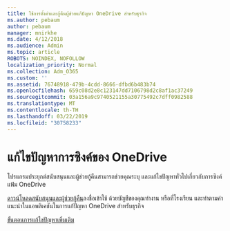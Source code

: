 ```yaml
---
title: ใช้การตั้งค่าและกู้คืนผู้ช่วยแก้ปัญหา OneDrive สำหรับธุรกิจ
ms.author: pebaum
author: pebaum
manager: mnirkhe
ms.date: 4/12/2018
ms.audience: Admin
ms.topic: article
ROBOTS: NOINDEX, NOFOLLOW
localization_priority: Normal
ms.collection: Adm_O365
ms.custom: ''
ms.assetid: 76748918-479b-4cdd-8666-dfbd6b483b74
ms.openlocfilehash: 659c08d2e8c123147dd7106798d2c8af1ac37249
ms.sourcegitcommit: 03a156a9c9740521155a30775492c7dff0982588
ms.translationtype: MT
ms.contentlocale: th-TH
ms.lasthandoff: 03/22/2019
ms.locfileid: "30758233"
---
```

# <a name="fix-onedrive-sync-problems"></a>แก้ไขปัญหาการซิงค์ของ OneDrive

โปรแกรมประยุกต์สนับสนุนและผู้ช่วยกู้คืนสามารถช่วยคุณระบุ และแก้ไขปัญหาทั่วไปเกี่ยวกับการซิงค์แฟ้ม OneDrive 
  
[ดาวน์โหลดสนับสนุนและผู้ช่วยกู้คืน](https://aka.ms/sara)ลงชื่อเข้าใช้ ด้วยบัญชีของคุณทำงาน หรือที่โรงเรียน และทำตามคำแนะนำในแอพลิเคชันในการแก้ปัญหา OneDrive สำหรับธุรกิจ 
  
[ขั้นตอนการแก้ไขปัญหาเพิ่มเติม](https://go.microsoft.com/fwlink/?linkid=872097)
  


